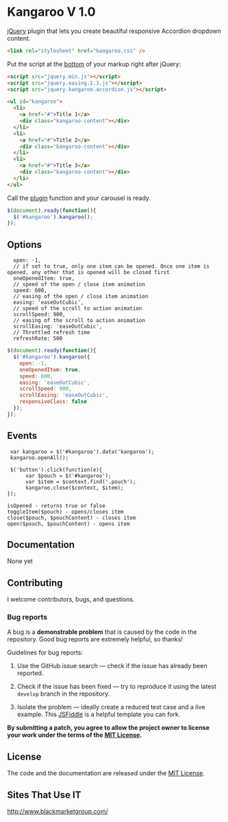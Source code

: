 # Kangaroo V 1.0

[jQuery](http://jquery.com/) plugin that lets you create beautiful responsive Accordion dropdown content.

```html
<link rel="stylesheet" href="kangaroo.css" />
```

Put the script at the [bottom](https://developer.yahoo.com/performance/rules.html#js_bottom) of your markup right after jQuery:

```html
<script src="jquery.min.js"></script>
<script src="jquery.easing.1.3.js"></script>
<script src="jquery.kangaroo.accordion.js"></script>
```

```html
<ul id="kangaroo">
  <li>
    <a href="#">Title 1</a>
    <div class="kangaroo-content"></div>
  </li>
  <li>
    <a href="#">Title 2</a>
    <div class="kangaroo-content"></div>
  </li>
  <li>
    <a href="#">Title 3</a>
    <div class="kangaroo-content"></div>
  </li>
</ul>
```

Call the [plugin](http://learn.jquery.com/plugins/) function and your carousel is ready.

```javascript
$(document).ready(function(){
  $('#kangaroo').kangaroo();
});
```

## Options
```
  open: -1,
  // if set to true, only one item can be opened. Once one item is opened, any other that is opened will be closed first
  oneOpenedItem: true,
  // speed of the open / close item animation
  speed: 600,
  // easing of the open / close item animation
  easing: 'easeOutCubic',
  // speed of the scroll to action animation
  scrollSpeed: 900,
  // easing of the scroll to action animation
  scrollEasing: 'easeOutCubic',
  // Throttled refresh time
  refreshRate: 500

```

```javascript
$(document).ready(function(){
  $('#kangaroo').kangaroo({
    open: -1,
    oneOpenedItem: true,
    speed: 600,
    easing: 'easeOutCubic',
    scrollSpeed: 900,
    scrollEasing: 'easeOutCubic',
    responsiveClass: false
  });
});
```

## Events

```
 var kangaroo = $('#kangaroo').data('kangaroo');
 kangaroo.openAll();

 $('button').click(function(e){
      var $pouch = $('#kangaroo');
      var $item = $context.find('.pouch');
      kangaroo.close($context, $item);
});

```
```
isOpened - returns true or false
toggleItem($pouch) - opens/closes item
close($pouch, $pouchContent) - closes item
open($pouch, $pouchContent) - opens item
```


## Documentation

None yet

## Contributing

I welcome contributors, bugs, and questions.

### Bug reports

A bug is a **demonstrable problem** that is caused by the code in the repository. Good bug reports are extremely helpful, so thanks!

Guidelines for bug reports:

  1. Use the GitHub issue search — check if the issue has already been reported.

  2. Check if the issue has been fixed — try to reproduce it using the latest `develop` branch in the repository.

  3. Isolate the problem — ideally create a reduced test case and a live example. This [JSFiddle](http://jsfiddle.net/u3FTZ/) is a helpful template you can fork.


**By submitting a patch, you agree to allow the project owner to
license your work under the terms of the [MIT License](LICENSE).**

## License

The code and the documentation are released under the [MIT License](LICENSE).

## Sites That Use IT
http://www.blackmarketgroup.com/
